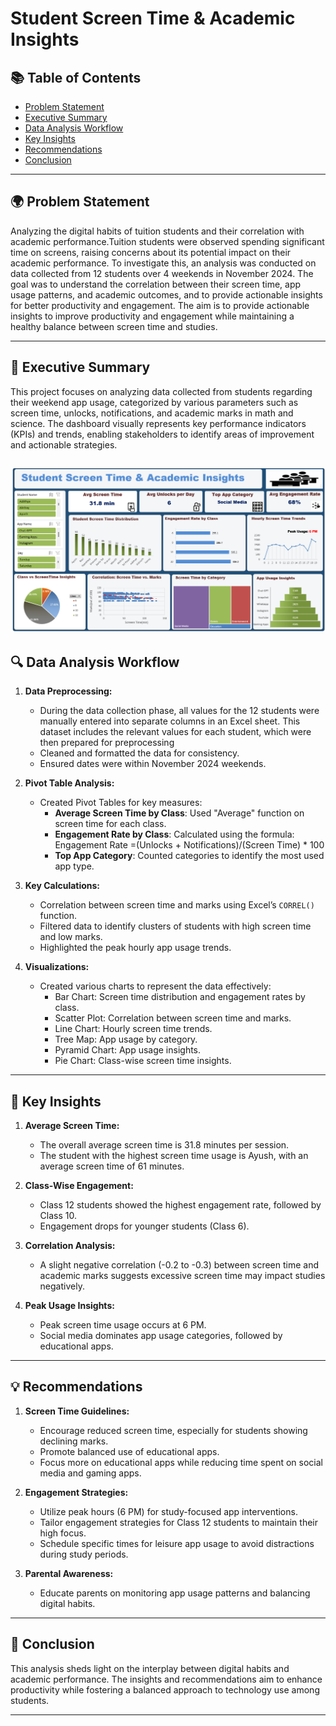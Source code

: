 # Student Screen Time & Academic Insights

## 📚 Table of Contents
- [Problem Statement](#problem-statement)
- [Executive Summary](#executive-summary)
- [Data Analysis Workflow](#data-analysis-workflow)
- [Key Insights](#key-insights)
- [Recommendations ](#recommendations)
- [Conclusion](#conclusion)

---

## 🌍 Problem Statement
Analyzing the digital habits of tuition students and their correlation with academic performance.Tuition students were observed spending significant time on screens, raising concerns about its potential impact on their academic performance. To investigate this, an analysis was conducted on data collected from 12 students over 4 weekends in November 2024. The goal was to understand the correlation between their screen time, app usage patterns, and academic outcomes, and to provide actionable insights for better productivity and engagement. The aim is to provide actionable insights to improve productivity and engagement while maintaining a healthy balance between screen time and studies.

---

## 📝 Executive Summary
This project focuses on analyzing data collected from students regarding their weekend app usage, categorized by various parameters such as screen time, unlocks, notifications, and academic marks in math and science. The dashboard visually represents key performance indicators (KPIs) and trends, enabling stakeholders to identify areas of improvement and actionable strategies.

![ERD](https://github.com/Shivasaikira/Portfolio_Projects/blob/main/Student%20Screen%20Time%20Analysis/student%20dashboard.png)
---

## 🔍 Data Analysis Workflow
1. **Data Preprocessing:**
   - During the data collection phase, all values for the 12 students were manually entered into separate columns in an Excel sheet. This dataset includes the relevant values for each student, which were then prepared for preprocessing
   - Cleaned and formatted the data for consistency.
   - Ensured dates were within November 2024 weekends.

2. **Pivot Table Analysis:**
   - Created Pivot Tables for key measures:
     - **Average Screen Time by Class**: Used "Average" function on screen time for each class.
     - **Engagement Rate by Class**: Calculated using the formula: 
       Engagement Rate =(Unlocks + Notifications)/(Screen Time) * 100 
     - **Top App Category**: Counted categories to identify the most used app type.

3. **Key Calculations:**
   - Correlation between screen time and marks using Excel’s `CORREL()` function.
   - Filtered data to identify clusters of students with high screen time and low marks.
   - Highlighted the peak hourly app usage trends.

4. **Visualizations:**
   - Created various charts to represent the data effectively:
     - Bar Chart: Screen time distribution and engagement rates by class.
     - Scatter Plot: Correlation between screen time and marks.
     - Line Chart: Hourly screen time trends.
     - Tree Map: App usage by category.
     - Pyramid Chart: App usage insights.
     - Pie Chart: Class-wise screen time insights.

---

## 🌟 Key Insights
1. **Average Screen Time:**
   - The overall average screen time is 31.8 minutes per session.
   - The student with the highest screen time usage is Ayush, with an average screen time of 61 minutes.

2. **Class-Wise Engagement:**
   - Class 12 students showed the highest engagement rate, followed by Class 10.
   - Engagement drops for younger students (Class 6).

3. **Correlation Analysis:**
   - A slight negative correlation (-0.2 to -0.3) between screen time and academic marks suggests excessive screen time may impact studies negatively.

4. **Peak Usage Insights:**
   - Peak screen time usage occurs at 6 PM.
   - Social media dominates app usage categories, followed by educational apps.

---

## 💡 Recommendations
1. **Screen Time Guidelines:**
   - Encourage reduced screen time, especially for students showing declining marks.
   - Promote balanced use of educational apps.
   - Focus more on educational apps while reducing time spent on social media and gaming apps.

2. **Engagement Strategies:**
   - Utilize peak hours (6 PM) for study-focused app interventions.
   - Tailor engagement strategies for Class 12 students to maintain their high focus.
   - Schedule specific times for leisure app usage to avoid distractions during study periods.

3. **Parental Awareness:**
   - Educate parents on monitoring app usage patterns and balancing digital habits.

---

## 🏁 Conclusion
This analysis sheds light on the interplay between digital habits and academic performance. The insights and recommendations aim to enhance productivity while fostering a balanced approach to technology use among students.

---



   



